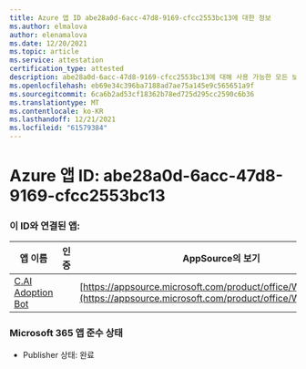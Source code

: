 ```yaml
---
title: Azure 앱 ID abe28a0d-6acc-47d8-9169-cfcc2553bc13에 대한 정보
ms.author: elmalova
author: elenamalova
ms.date: 12/20/2021
ms.topic: article
ms.service: attestation
certification_type: attested
description: abe28a0d-6acc-47d8-9169-cfcc2553bc13에 대해 사용 가능한 모든 보안 및 규정 준수 정보입니다.
ms.openlocfilehash: eb69e34c396ba7188ad7ae75a145e9c565651a9f
ms.sourcegitcommit: 6ca6b2ad53cf18362b78ed725d295cc2590c6b36
ms.translationtype: MT
ms.contentlocale: ko-KR
ms.lasthandoff: 12/21/2021
ms.locfileid: "61579384"
---
```

# <a name="azure-app-id-abe28a0d-6acc-47d8-9169-cfcc2553bc13"></a>Azure 앱 ID: abe28a0d-6acc-47d8-9169-cfcc2553bc13


### <a name="apps-associated-with-this-id"></a>이 ID와 연결된 앱:
| **앱 이름** | **인증** | **AppSource의 보기** |
|--------------|---------------|-----------------------|
| [C.AI Adoption Bot](https://docs.microsoft.com/microsoft-365-app-certification/forward/WA200002633) |  | [https://appsource.microsoft.com/product/office/WA200002633](https://appsource.microsoft.com/product/office/WA200002633) |

### <a name="microsoft-365-app-compliance-status"></a>Microsoft 365 앱 준수 상태
- Publisher 상태: 완료
